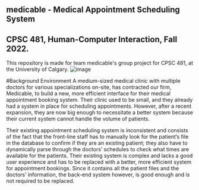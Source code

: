 ## medicable - Medical Appointment Scheduling System
## CPSC 481, Human-Computer Interaction, Fall 2022. 
This repository is made for team medicable's group project for CPSC 481, at the University of Calgary. 
                            ![image](https://user-images.githubusercontent.com/69314416/203294588-825ed1ea-d964-4fa6-9027-5c7ee9571f05.png)


#Background Environment
A medium-sized medical clinic with multiple doctors for various specializations on-site, has contracted our firm, Medicable, to build a new, more efficient interface for their medical appointment booking system. Their clinic used to be small, and they already had a system in place for scheduling appointments. However, after a recent expansion, they are now big enough to necessitate a better system because their current system cannot handle the volume of patients.

Their existing appointment scheduling system is inconsistent and consists of the fact that the front-line staff has to manually look for the patient’s file in the database to confirm if they are an existing patient; they also have to dynamically parse through the doctors’ schedules to check what times are available for the patients. Their existing system is complex and lacks a good user experience and has to be replaced with a better, more efficient system for appointment bookings. Since it contains all the patient files and the doctors’ information, the back-end system however, is good enough and is not required to be replaced. 
